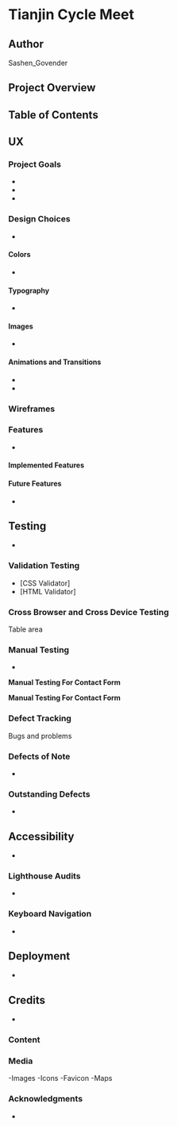 # Tianjin Cycle Meet

## Author
Sashen_Govender

## Project Overview

## Table of Contents


## UX

### Project Goals
-
-
-

### Design Choices
-


#### Colors
- 

#### Typography

- 

#### Images
-

#### Animations and Transitions

-
-

### Wireframes


### Features
-

#### Implemented Features

#### Future Features
-


## Testing
-

### Validation Testing
- [CSS Validator]
- [HTML Validator]

### Cross Browser and Cross Device Testing
Table area

### Manual Testing
-

**Manual Testing For Contact Form**


**Manual Testing For Contact Form**

### Defect Tracking
Bugs and problems 


### Defects of Note
-

### Outstanding Defects
-

## Accessibility
-

### Lighthouse Audits
-

### Keyboard Navigation
-

## Deployment
-

## Credits
-

### Content

### Media
-Images
-Icons
-Favicon
-Maps

### Acknowledgments
-